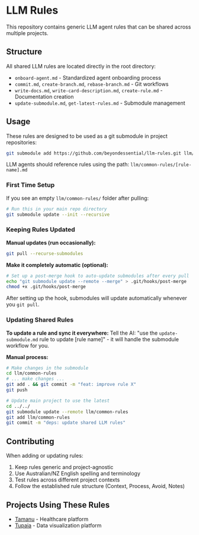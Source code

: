 # LLM Rules

This repository contains generic LLM agent rules that can be shared across multiple projects.

## Structure

All shared LLM rules are located directly in the root directory:

- `onboard-agent.md` - Standardized agent onboarding process
- `commit.md`, `create-branch.md`, `rebase-branch.md` - Git workflows
- `write-docs.md`, `write-card-description.md`, `create-rule.md` - Documentation creation
- `update-submodule.md`, `get-latest-rules.md` - Submodule management

## Usage

These rules are designed to be used as a git submodule in project repositories:

```bash
git submodule add https://github.com/beyondessential/llm-rules.git llm/common-rules
```

LLM agents should reference rules using the path: `llm/common-rules/[rule-name].md`

### First Time Setup

If you see an empty `llm/common-rules/` folder after pulling:

```bash
# Run this in your main repo directory
git submodule update --init --recursive
```

### Keeping Rules Updated

**Manual updates (run occasionally):**

```bash
git pull --recurse-submodules
```

**Make it completely automatic (optional):**

```bash
# Set up a post-merge hook to auto-update submodules after every pull
echo "git submodule update --remote --merge" > .git/hooks/post-merge
chmod +x .git/hooks/post-merge
```

After setting up the hook, submodules will update automatically whenever you `git pull`.

### Updating Shared Rules

**To update a rule and sync it everywhere:**
Tell the AI: "use the `update-submodule.md` rule to update [rule name]" - it will handle the submodule workflow for you.

**Manual process:**

```bash
# Make changes in the submodule
cd llm/common-rules
# ... make changes ...
git add . && git commit -m "feat: improve rule X"
git push

# Update main project to use the latest
cd ../../
git submodule update --remote llm/common-rules
git add llm/common-rules
git commit -m "deps: update shared LLM rules"
```

## Contributing

When adding or updating rules:

1. Keep rules generic and project-agnostic
2. Use Australian/NZ English spelling and terminology
3. Test rules across different project contexts
4. Follow the established rule structure (Context, Process, Avoid, Notes)

## Projects Using These Rules

- [Tamanu](https://github.com/beyondessential/tamanu) - Healthcare platform
- [Tupaia](https://github.com/beyondessential/tupaia) - Data visualization platform
